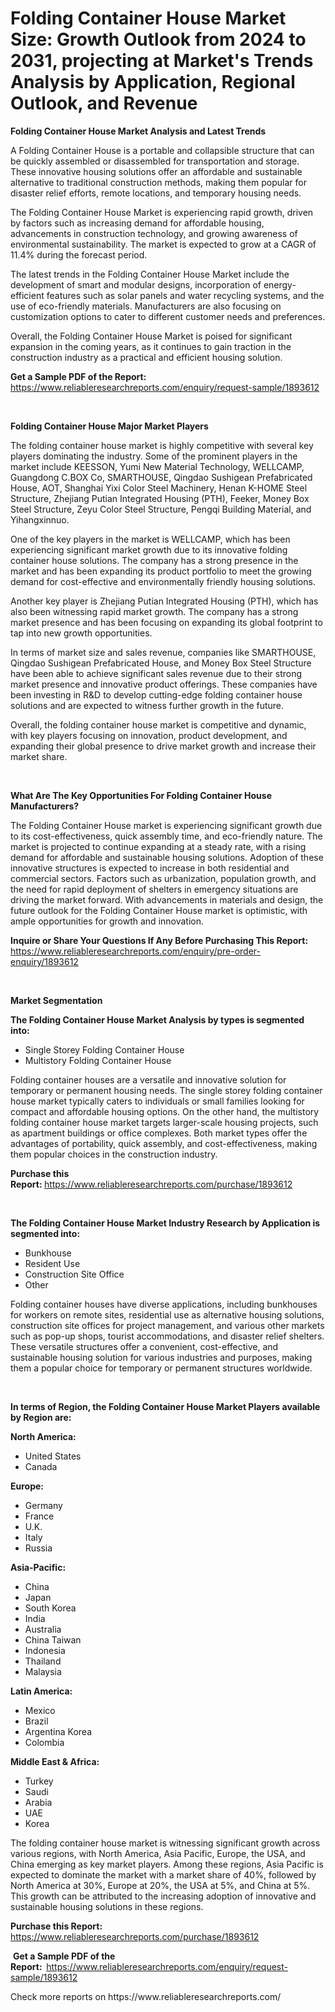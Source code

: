 <p><h1>Folding Container House Market Size: Growth Outlook from 2024 to 2031, projecting at Market's Trends Analysis by Application, Regional Outlook, and Revenue</h1></p><p><strong>Folding Container House Market Analysis and Latest Trends</strong></p>
<p><p>A Folding Container House is a portable and collapsible structure that can be quickly assembled or disassembled for transportation and storage. These innovative housing solutions offer an affordable and sustainable alternative to traditional construction methods, making them popular for disaster relief efforts, remote locations, and temporary housing needs.</p><p>The Folding Container House Market is experiencing rapid growth, driven by factors such as increasing demand for affordable housing, advancements in construction technology, and growing awareness of environmental sustainability. The market is expected to grow at a CAGR of 11.4% during the forecast period.</p><p>The latest trends in the Folding Container House Market include the development of smart and modular designs, incorporation of energy-efficient features such as solar panels and water recycling systems, and the use of eco-friendly materials. Manufacturers are also focusing on customization options to cater to different customer needs and preferences.</p><p>Overall, the Folding Container House Market is poised for significant expansion in the coming years, as it continues to gain traction in the construction industry as a practical and efficient housing solution.</p></p>
<p><strong>Get a Sample PDF of the Report:&nbsp;</strong> <a href="https://www.reliableresearchreports.com/enquiry/request-sample/1893612">https://www.reliableresearchreports.com/enquiry/request-sample/1893612</a></p>
<p>&nbsp;</p>
<p><strong>Folding Container House Major Market Players</strong></p>
<p><p>The folding container house market is highly competitive with several key players dominating the industry. Some of the prominent players in the market include KEESSON, Yumi New Material Technology, WELLCAMP, Guangdong C.BOX Co, SMARTHOUSE, Qingdao Sushigean Prefabricated House, AOT, Shanghai Yixi Color Steel Machinery, Henan K-HOME Steel Structure, Zhejiang Putian Integrated Housing (PTH), Feeker, Money Box Steel Structure, Zeyu Color Steel Structure, Pengqi Building Material, and Yihangxinnuo.</p><p>One of the key players in the market is WELLCAMP, which has been experiencing significant market growth due to its innovative folding container house solutions. The company has a strong presence in the market and has been expanding its product portfolio to meet the growing demand for cost-effective and environmentally friendly housing solutions.</p><p>Another key player is Zhejiang Putian Integrated Housing (PTH), which has also been witnessing rapid market growth. The company has a strong market presence and has been focusing on expanding its global footprint to tap into new growth opportunities.</p><p>In terms of market size and sales revenue, companies like SMARTHOUSE, Qingdao Sushigean Prefabricated House, and Money Box Steel Structure have been able to achieve significant sales revenue due to their strong market presence and innovative product offerings. These companies have been investing in R&D to develop cutting-edge folding container house solutions and are expected to witness further growth in the future.</p><p>Overall, the folding container house market is competitive and dynamic, with key players focusing on innovation, product development, and expanding their global presence to drive market growth and increase their market share.</p></p>
<p>&nbsp;</p>
<p><strong>What Are The Key Opportunities For Folding Container House Manufacturers?</strong></p>
<p><p>The Folding Container House market is experiencing significant growth due to its cost-effectiveness, quick assembly time, and eco-friendly nature. The market is projected to continue expanding at a steady rate, with a rising demand for affordable and sustainable housing solutions. Adoption of these innovative structures is expected to increase in both residential and commercial sectors. Factors such as urbanization, population growth, and the need for rapid deployment of shelters in emergency situations are driving the market forward. With advancements in materials and design, the future outlook for the Folding Container House market is optimistic, with ample opportunities for growth and innovation.</p></p>
<p><strong>Inquire or Share Your Questions If Any Before Purchasing This Report:</strong> <a href="https://www.reliableresearchreports.com/enquiry/pre-order-enquiry/1893612">https://www.reliableresearchreports.com/enquiry/pre-order-enquiry/1893612</a></p>
<p>&nbsp;</p>
<p><strong>Market Segmentation</strong></p>
<p><strong>The Folding Container House Market Analysis by types is segmented into:</strong></p>
<p><ul><li>Single Storey Folding Container House</li><li>Multistory Folding Container House</li></ul></p>
<p><p>Folding container houses are a versatile and innovative solution for temporary or permanent housing needs. The single storey folding container house market typically caters to individuals or small families looking for compact and affordable housing options. On the other hand, the multistory folding container house market targets larger-scale housing projects, such as apartment buildings or office complexes. Both market types offer the advantages of portability, quick assembly, and cost-effectiveness, making them popular choices in the construction industry.</p></p>
<p><strong>Purchase this Report:&nbsp;</strong><a href="https://www.reliableresearchreports.com/purchase/1893612">https://www.reliableresearchreports.com/purchase/1893612</a></p>
<p>&nbsp;</p>
<p><strong>The Folding Container House Market Industry Research by Application is segmented into:</strong></p>
<p><ul><li>Bunkhouse</li><li>Resident Use</li><li>Construction Site Office</li><li>Other</li></ul></p>
<p><p>Folding container houses have diverse applications, including bunkhouses for workers on remote sites, residential use as alternative housing solutions, construction site offices for project management, and various other markets such as pop-up shops, tourist accommodations, and disaster relief shelters. These versatile structures offer a convenient, cost-effective, and sustainable housing solution for various industries and purposes, making them a popular choice for temporary or permanent structures worldwide.</p></p>
<p>&nbsp;</p>
<p><strong>In terms of Region, the Folding Container House Market Players available by Region are:</strong></p>
<p>
    <p> <strong> North America: </strong>
        <ul>
            <li>United States</li>
            <li>Canada</li>
        </ul>
        </p> 
    <p> <strong> Europe: </strong>
        <ul>
            <li>Germany</li>
            <li>France</li>
            <li>U.K.</li>
            <li>Italy</li>
            <li>Russia</li>
        </ul>
        </p> 
    <p> <strong> Asia-Pacific: </strong>
        <ul>
            <li>China</li>
            <li>Japan</li>
            <li>South Korea</li>
            <li>India</li>
            <li>Australia</li>
            <li>China Taiwan</li>
            <li>Indonesia</li>
            <li>Thailand</li>
            <li>Malaysia</li>
        </ul>
        </p> 
    <p> <strong> Latin America: </strong>
        <ul>
            <li>Mexico</li>
            <li>Brazil</li>
            <li>Argentina Korea</li>
            <li>Colombia</li>
        </ul>
        </p> 
    <p> <strong> Middle East & Africa: </strong>
        <ul>
            <li>Turkey</li>
            <li>Saudi</li>
            <li>Arabia</li>
            <li>UAE</li>
            <li>Korea</li>
        </ul>
    </p>
    </p>
<p><p>The folding container house market is witnessing significant growth across various regions, with North America, Asia Pacific, Europe, the USA, and China emerging as key market players. Among these regions, Asia Pacific is expected to dominate the market with a market share of 40%, followed by North America at 30%, Europe at 20%, the USA at 5%, and China at 5%. This growth can be attributed to the increasing adoption of innovative and sustainable housing solutions in these regions.</p></p>
<p><strong>Purchase this Report: </strong><a href="https://www.reliableresearchreports.com/purchase/1893612">https://www.reliableresearchreports.com/purchase/1893612</a></p>
<p>&nbsp;<strong>Get a Sample PDF of the Report:&nbsp;&nbsp;</strong><a href="https://www.reliableresearchreports.com/enquiry/request-sample/1893612">https://www.reliableresearchreports.com/enquiry/request-sample/1893612</a></p>
<p><strong></strong></p>
<p>Check more reports on https://www.reliableresearchreports.com/</p>